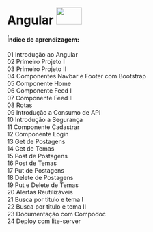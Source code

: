 # Angular <img src="https://bloghugocoutinho.files.wordpress.com/2017/12/angular41.png?w=723" width="60" height="40">&nbsp;

#### Índice de aprendizagem:
 01 Introdução ao Angular  
 02 Primeiro Projeto I  
 03 Primeiro Projeto II  
 04 Componentes Navbar e Footer com Bootstrap  
 05 Componente Home  
 06 Componente Feed I  
 07 Componente Feed II  
 08 Rotas  
 09 Introdução a Consumo de API  
 10 Introdução a Segurança  
 11 Componente Cadastrar  
 12 Componente Login  
 13 Get de Postagens  
 14 Get de Temas  
 15 Post de Postagens  
 16 Post de Temas  
 17 Put de Postagens  
 18 Delete de Postagens  
 19 Put e Delete de Temas  
 20 Alertas Reutilizáveis  
 21 Busca por titulo e tema I  
 22 Busca por titulo e tema II  
 23 Documentação com Compodoc  
 24 Deploy com lite-server  
